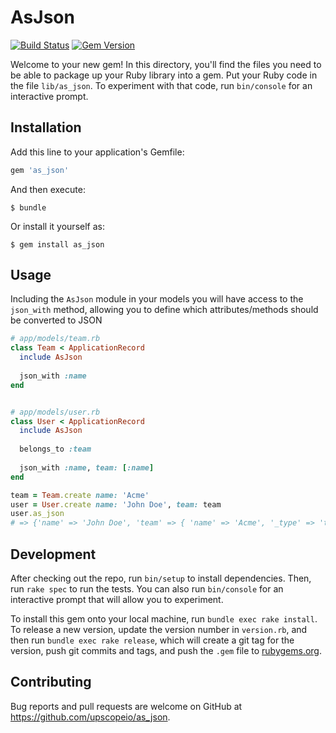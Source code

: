 # AsJson
[![Build Status](https://travis-ci.org/upscopeio/as_json.svg?branch=master)](https://travis-ci.org/upscopeio/as_json)
[![Gem Version](https://badge.fury.io/rb/as_json.svg)](https://badge.fury.io/rb/as_json)

Welcome to your new gem! In this directory, you'll find the files you need to be able to package up your Ruby library into a gem. Put your Ruby code in the file `lib/as_json`. To experiment with that code, run `bin/console` for an interactive prompt.

## Installation

Add this line to your application's Gemfile:

```ruby
gem 'as_json'
```

And then execute:

    $ bundle

Or install it yourself as:

    $ gem install as_json

## Usage
Including the `AsJson` module in your models you will have access to the `json_with` method, allowing you to define which attributes/methods should be converted to JSON 

``` ruby
# app/models/team.rb
class Team < ApplicationRecord
  include AsJson
  
  json_with :name
end


# app/models/user.rb
class User < ApplicationRecord
  include AsJson
  
  belongs_to :team
  
  json_with :name, team: [:name]
end

team = Team.create name: 'Acme'
user = User.create name: 'John Doe', team: team
user.as_json
# => {'name' => 'John Doe', 'team' => { 'name' => 'Acme', '_type' => 'team'}, '_type' => 'user' }
```

## Development

After checking out the repo, run `bin/setup` to install dependencies. Then, run `rake spec` to run the tests. You can also run `bin/console` for an interactive prompt that will allow you to experiment.

To install this gem onto your local machine, run `bundle exec rake install`. To release a new version, update the version number in `version.rb`, and then run `bundle exec rake release`, which will create a git tag for the version, push git commits and tags, and push the `.gem` file to [rubygems.org](https://rubygems.org).

## Contributing

Bug reports and pull requests are welcome on GitHub at https://github.com/upscopeio/as_json.
